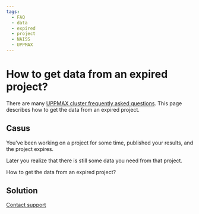 ```yaml
---
tags:
  - FAQ
  - data
  - expired
  - project
  - NAISS
  - UPPMAX
---
```


# How to get data from an expired project?

There are many [UPPMAX cluster frequently asked questions](cluster_guide_faq.md).
This page describes how to get the data from an expired project.

## Casus

You've been working on a project for some time,
published your results, and the project expires.

Later you realize that there is still some data
you need from that project.

How to get the data from an expired project?

## Solution

[Contact support](../support.md)
